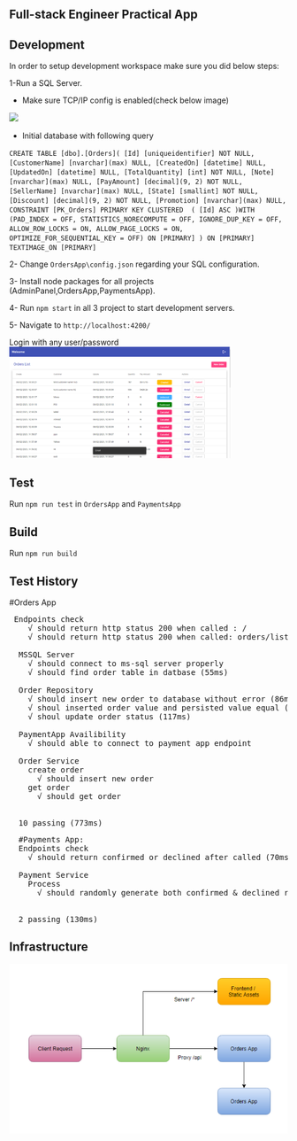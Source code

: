 ## Full-stack Engineer Practical App

## Development
In order to setup development workspace make sure you did below steps:

1-Run a SQL Server.
 - Make sure TCP/IP config is enabled(check below image)
 <img src="https://i.stack.imgur.com/7ElnG.png" width="400">


- Initial database with following query

`
CREATE TABLE [dbo].[Orders](
	[Id] [uniqueidentifier] NOT NULL,
	[CustomerName] [nvarchar](max) NULL,
	[CreatedOn] [datetime] NULL,
	[UpdatedOn] [datetime] NULL,
	[TotalQuantity] [int] NOT NULL,
	[Note] [nvarchar](max) NULL,
	[PayAmount] [decimal](9, 2) NOT NULL,
	[SellerName] [nvarchar](max) NULL,
	[State] [smallint] NOT NULL,
	[Discount] [decimal](9, 2) NOT NULL,
	[Promotion] [nvarchar](max) NULL,
 CONSTRAINT [PK_Orders] PRIMARY KEY CLUSTERED 
(
	[Id] ASC
)WITH (PAD_INDEX = OFF, STATISTICS_NORECOMPUTE = OFF, IGNORE_DUP_KEY = OFF, ALLOW_ROW_LOCKS = ON, ALLOW_PAGE_LOCKS = ON, OPTIMIZE_FOR_SEQUENTIAL_KEY = OFF) ON [PRIMARY]
) ON [PRIMARY] TEXTIMAGE_ON [PRIMARY]
`

2- Change `OrdersApp\config.json` regarding your SQL configuration.


3- Install node packages for all projects (AdminPanel,OrdersApp,PaymentsApp).

4- Run `npm start` in all 3 project to start development servers. 

5- Navigate to `http://localhost:4200/` 

Login with any user/password
<img src="/static-assets/dashboard.PNG?raw=true" width="400" />

## Test
Run `npm run test` in `OrdersApp` and `PaymentsApp`


## Build
Run `npm run build`


## Test History
#Orders App
<pre>
 Endpoints check
    √ should return http status 200 when called : /
    √ should return http status 200 when called: orders/list (157ms)    

  MSSQL Server
    √ should connect to ms-sql server properly
    √ should find order table in datbase (55ms)

  Order Repository
    √ should insert new order to database without error (86ms)
    √ shoul inserted order value and persisted value equal (52ms)
    √ shoul update order status (117ms)

  PaymentApp Availibility
    √ should able to connect to payment app endpoint

  Order Service
    create order
      √ should insert new order
    get order
      √ should get order


  10 passing (773ms)
</pre>
<pre>
  #Payments App:
  Endpoints check
    √ should return confirmed or declined after called (70ms)

  Payment Service
    Process
      √ should randomly generate both confirmed & declined results in 10 invokes


  2 passing (130ms)
</pre>


## Infrastructure

![alt text](/static-assets/infrastructure.PNG/?raw=true)



